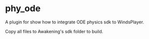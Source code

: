 # phy_ode

A plugin for show how to integrate ODE physics sdk to WindsPlayer.

Copy all files to Awakening's sdk folder to build.
